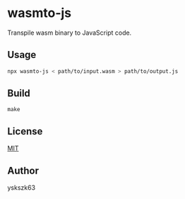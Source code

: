 # wasmto-js

Transpile wasm binary to JavaScript code.

## Usage

```bash
npx wasmto-js < path/to/input.wasm > path/to/output.js
```

## Build

```
make
```

## License

[MIT](License)

## Author

yskszk63
